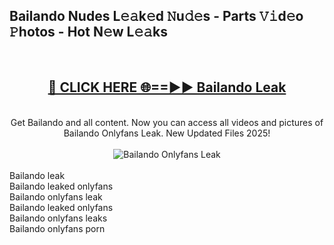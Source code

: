 <h2>Bailando Nudes L𝚎𝚊k𝚎d 𝙽u𝚍𝚎s - Parts 𝚅𝚒d𝚎o 𝙿hotos - Hot N𝚎w L𝚎𝚊ks</h2>
<br>
<div align="center">
<h2><a href="https://213.232.235.80/live/video.php?q=bailando" rel="nofollow">🔴 CLICK HERE 🌐==►► Bailando Leak</a></h2>
<br>
Get Bailando and all content. Now you can access all videos and pictures of Bailando Onlyfans Leak. New Updated Files 2025!
<br>
<br>
<a href="https://213.232.235.80/live/video.php?q=bailando" rel="nofollow" data-target="animated-image.originalLink"><img src="https://i.imgur.com/1EjSzPs.png" alt="Bailando Onlyfans Leak" style="max-width: 100%; display: inline-block;" data-target="animated-image.originalImage"></a>
</div>
<br>
Bailando leak<br>
Bailando leaked onlyfans<br>
Bailando onlyfans leak<br>
Bailando leaked onlyfans<br>
Bailando onlyfans leaks<br>
Bailando onlyfans porn
